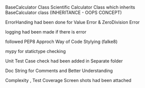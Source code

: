 BaseCalculator Class
Scientific Calculator Class which inherits BaseCalculator class (INHERITANCE - OOPS CONCEPT)

ErrorHanding had been done for Value Error & ZeroDivision Error

logging had been made if there is error

followed PEP8 Approch Way of Code Stylying (falke8)

mypy for statictype checking

Unit Test Case check had been added in Separate folder

Doc String for Comments and Better Understanding

Complexity ,  Test Coverage Screen shots had been attached